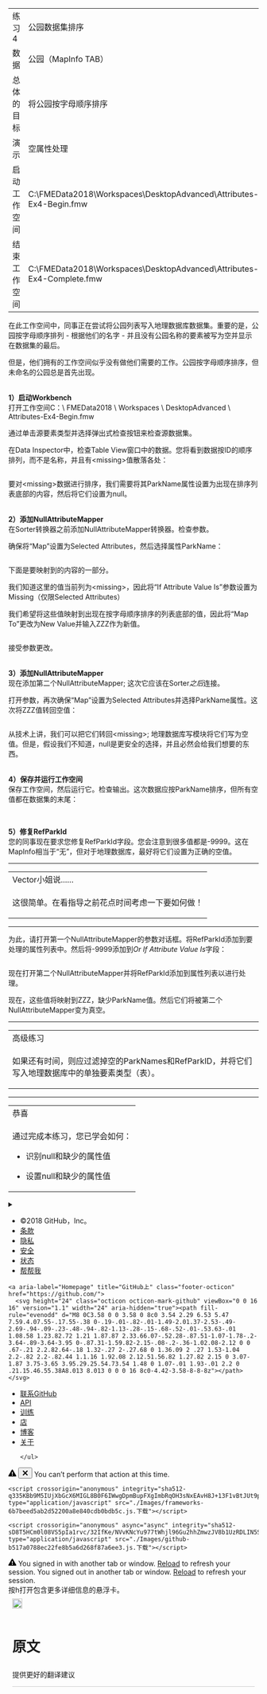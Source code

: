 
  <div id="readme" class="readme blob instapaper_body">
    <article class="markdown-body entry-content" itemprop="text">
<table>
<tbody><tr>
<td>
<i></i><font style="vertical-align: inherit;"><font style="vertical-align: inherit;">
练习4
</font></font></td>
<td><font style="vertical-align: inherit;"><font style="vertical-align: inherit;">
公园数据集排序
</font></font></td>
</tr>
<tr>
<td><font style="vertical-align: inherit;"><font style="vertical-align: inherit;">数据</font></font></td>
<td><font style="vertical-align: inherit;"><font style="vertical-align: inherit;">公园（MapInfo TAB）</font></font></td>
</tr>
<tr>
<td><font style="vertical-align: inherit;"><font style="vertical-align: inherit;">总体的目标</font></font></td>
<td><font style="vertical-align: inherit;"><font style="vertical-align: inherit;">将公园按字母顺序排序</font></font></td>
</tr>
<tr>
<td><font style="vertical-align: inherit;"><font style="vertical-align: inherit;">演示</font></font></td>
<td><font style="vertical-align: inherit;"><font style="vertical-align: inherit;">空属性处理</font></font></td>
</tr>
<tr>
<td><font style="vertical-align: inherit;"><font style="vertical-align: inherit;">启动工作空间</font></font></td>
<td><font style="vertical-align: inherit;"><font style="vertical-align: inherit;">C:\FMEData2018\Workspaces\DesktopAdvanced\Attributes-Ex4-Begin.fmw</font></font></td>
</tr>
<tr>
<td><font style="vertical-align: inherit;"><font style="vertical-align: inherit;">结束工作空间</font></font></td>
<td><font style="vertical-align: inherit;"><font style="vertical-align: inherit;">C:\FMEData2018\Workspaces\DesktopAdvanced\Attributes-Ex4-Complete.fmw</font></font></td>
</tr>
</tbody></table>
<p><font style="vertical-align: inherit;"><font style="vertical-align: inherit;">在此工作空间中，同事正在尝试将公园列表写入地理数据库数据集。</font><font style="vertical-align: inherit;">重要的是，公园按字母顺序排列 - 根据他们的名字 - 并且没有公园名称的要素被写为空并显示在数据集的最后。</font></font></p>
<p><font style="vertical-align: inherit;"><font style="vertical-align: inherit;">但是，他们拥有的工作空间似乎没有做他们需要的工作。</font><font style="vertical-align: inherit;">公园按字母顺序排序，但未命名的公园总是首先出现。</font></font></p>
<p><br><strong><font style="vertical-align: inherit;"><font style="vertical-align: inherit;">1）启动Workbench</font></font></strong>
<br><font style="vertical-align: inherit;"><font style="vertical-align: inherit;">打开工作空间C：\ FMEData2018 \ Workspaces \ DesktopAdvanced \ Attributes-Ex4-Begin.fmw</font></font></p>
<p><font style="vertical-align: inherit;"><font style="vertical-align: inherit;">通过单击源要素类型并选择弹出式检查按钮来检查源数据集。</font></font></p>
<p><font style="vertical-align: inherit;"><font style="vertical-align: inherit;">在Data Inspector中，检查Table View窗口中的数据。</font><font style="vertical-align: inherit;">您将看到数据按ID的顺序排列，而不是名称，并且有&lt;missing&gt;值散落各处：</font></font></p>
<p><a target="_blank" href="https://github.com/safesoftware/FMETraining/blob/Desktop-Advanced-2018/DesktopAdvanced1Attributes/Images/Img1.250.Ex4.InitialData.png"><img src="./Images/Img1.250.Ex4.InitialData.png" alt="" style="max-width:100%;"></a></p>
<p><font style="vertical-align: inherit;"><font style="vertical-align: inherit;">要对&lt;missing&gt;数据进行排序，我们需要将其ParkName属性设置为出现在排序列表底部的内容，然后将它们设置为null。</font></font></p>
<p><br><strong><font style="vertical-align: inherit;"><font style="vertical-align: inherit;">2）添加NullAttributeMapper</font></font></strong>
<br><font style="vertical-align: inherit;"><font style="vertical-align: inherit;">在Sorter转换器之前添加NullAttributeMapper<font style="vertical-align: inherit;">转换器。</font><font style="vertical-align: inherit;">检查参数。</font></font></p>
<p><font style="vertical-align: inherit;"><font style="vertical-align: inherit;">确保将“Map”设置为Selected Attributes，然后选择属性ParkName：</font></font></p>
<p><a target="_blank" href="https://github.com/safesoftware/FMETraining/blob/Desktop-Advanced-2018/DesktopAdvanced1Attributes/Images/Img1.251.Ex4.NullAttributeMapperParameters1.png"><img src="./Images/Img1.251.Ex4.NullAttributeMapperParameters1.png" alt="" style="max-width:100%;"></a></p>
<p><font style="vertical-align: inherit;"><font style="vertical-align: inherit;">下面是要映射到的内容的一部分。</font></font></p>
<p><font style="vertical-align: inherit;"><font style="vertical-align: inherit;">我们知道这里的值当前列为&lt;missing&gt;，因此将“If Attribute Value Is”参数设置为Missing（仅限Selected Attributes）</font></font></p>
<p><font style="vertical-align: inherit;"><font style="vertical-align: inherit;">我们希望将这些值映射到出现在按字母顺序排序的列表底部的值，因此将“Map To”更改为New Value并输入ZZZ作为新值。</font></font></p>
<p><a target="_blank" href="https://github.com/safesoftware/FMETraining/blob/Desktop-Advanced-2018/DesktopAdvanced1Attributes/Images/Img1.252.Ex4.NullAttributeMapperParameters2.png"><img src="./Images/Img1.252.Ex4.NullAttributeMapperParameters2.png" alt="" style="max-width:100%;"></a></p>
<p><font style="vertical-align: inherit;"><font style="vertical-align: inherit;">接受参数更改。</font></font></p>
<p><br><strong><font style="vertical-align: inherit;"><font style="vertical-align: inherit;">3）添加NullAttributeMapper</font></font></strong>
<br><font style="vertical-align: inherit;"><font style="vertical-align: inherit;">现在添加第二个NullAttributeMapper; </font><font style="vertical-align: inherit;">这次它应该</font><font style="vertical-align: inherit;">在Sorter</font></font><em><font style="vertical-align: inherit;"><font style="vertical-align: inherit;">之后</font></font></em><font style="vertical-align: inherit;"><font style="vertical-align: inherit;">连接</font><font style="vertical-align: inherit;">。</font></font></p>
<p><font style="vertical-align: inherit;"><font style="vertical-align: inherit;">打开参数，再次确保“Map”设置为Selected Attributes并选择ParkName属性。</font><font style="vertical-align: inherit;">这次将ZZZ值转回空值：</font></font></p>
<p><a target="_blank" href="https://github.com/safesoftware/FMETraining/blob/Desktop-Advanced-2018/DesktopAdvanced1Attributes/Images/Img1.253.Ex4.NullAttributeMapperParameters3.png"><img src="./Images/Img1.253.Ex4.NullAttributeMapperParameters3.png" alt="" style="max-width:100%;"></a></p>
<p><font style="vertical-align: inherit;"><font style="vertical-align: inherit;">从技术上讲，我们可以把它们转回&lt;missing&gt;; </font><font style="vertical-align: inherit;">地理数据库写模块将它们写为空值。</font><font style="vertical-align: inherit;">但是，假设我们不知道，null是更安全的选择，并且必然会给我们想要的东西。</font></font></p>
<p><br><strong><font style="vertical-align: inherit;"><font style="vertical-align: inherit;">4）保存并运行工作空间</font></font></strong>
<br><font style="vertical-align: inherit;"><font style="vertical-align: inherit;">保存工作空间，然后运行它。</font><font style="vertical-align: inherit;">检查输出。</font><font style="vertical-align: inherit;">这次数据应按ParkName排序，但所有空值都在数据集的末尾：</font></font></p>
<p><a target="_blank" href="https://github.com/safesoftware/FMETraining/blob/Desktop-Advanced-2018/DesktopAdvanced1Attributes/Images/Img1.254.Ex4.SortedOutputData.png"><img src="./Images/Img1.254.Ex4.SortedOutputData.png" alt="" style="max-width:100%;"></a></p>
<p><br><strong><font style="vertical-align: inherit;"><font style="vertical-align: inherit;">5）修复RefParkId</font></font></strong>
<br><font style="vertical-align: inherit;"><font style="vertical-align: inherit;">您的同事现在要求您修复RefParkId字段。</font><font style="vertical-align: inherit;">您会注意到很多值都是-9999。</font><font style="vertical-align: inherit;">这在MapInfo相当于“无”，但对于地理数据库，最好将它们设置为正确的空值。</font></font></p>
<hr>

<table>
<tbody><tr>
<td>
<i></i><font style="vertical-align: inherit;"><font style="vertical-align: inherit;">
Vector小姐说......
</font></font></td>
</tr>
<tr>
<td><font style="vertical-align: inherit;"><font style="vertical-align: inherit;">

这很简单。</font><font style="vertical-align: inherit;">在看指导之前花点时间考虑一下要如何做！

</font></font></td>
</tr>
</tbody></table>
<hr>
<p><font style="vertical-align: inherit;"><font style="vertical-align: inherit;">为此，请打开第一个NullAttributeMapper的参数对话框。</font><font style="vertical-align: inherit;">将RefParkId添加到要处理的属性列表中。</font><font style="vertical-align: inherit;">然后将-9999添加到</font></font><em><font style="vertical-align: inherit;"><font style="vertical-align: inherit;">Or If Attribute Value Is</font></font></em><font style="vertical-align: inherit;"><font style="vertical-align: inherit;">字段：</font></font></p>
<p><a target="_blank" href="https://github.com/safesoftware/FMETraining/blob/Desktop-Advanced-2018/DesktopAdvanced1Attributes/Images/Img1.255.Ex4.NullAttributeMapperParamsForID.png"><img src="./Images/Img1.255.Ex4.NullAttributeMapperParamsForID.png" alt="" style="max-width:100%;"></a></p>
<p><font style="vertical-align: inherit;"><font style="vertical-align: inherit;">现在打开第二个NullAttributeMapper并将RefParkId添加到属性列表以进行处理。</font></font></p>
<p><font style="vertical-align: inherit;"><font style="vertical-align: inherit;">现在，这些值将映射到ZZZ，缺少ParkName值。</font><font style="vertical-align: inherit;">然后它们将被第二个NullAttributeMapper变为真空。</font></font></p>
<hr>

<table>
<tbody><tr>
<td>
<i></i><font style="vertical-align: inherit;"><font style="vertical-align: inherit;">
高级练习
</font></font></td>
</tr>
<tr>
<td><font style="vertical-align: inherit;"><font style="vertical-align: inherit;">

如果还有时间，则应过滤掉空的ParkNames和RefParkID，并将它们写入地理数据库中的单独要素类型（表）。 

</font></font></td>
</tr>
</tbody></table>
<hr>
 
<table>
<tbody><tr>
<td>
<i></i><font style="vertical-align: inherit;"><font style="vertical-align: inherit;">
恭喜
</font></font></td>
</tr>
<tr>
<td><font style="vertical-align: inherit;"><font style="vertical-align: inherit;">

通过完成本练习，您已学会如何：
</font></font><ul><li><font style="vertical-align: inherit;"><font style="vertical-align: inherit;">识别null和缺少的属性值</font></font></li>
<li><font style="vertical-align: inherit;"><font style="vertical-align: inherit;">设置null和缺少的属性值</font></font></li></ul>

</td>
</tr>
</tbody></table>
</article>
  </div>

  </div>

  <details class="details-reset details-overlay details-overlay-dark">
    <summary data-hotkey="l" aria-label="Jump to line"></summary>
    <details-dialog class="Box Box--overlay d-flex flex-column anim-fade-in fast linejump" aria-label="Jump to line" role="dialog">
      <!-- '"` --><!-- </textarea></xmp> --><form class="js-jump-to-line-form Box-body d-flex" action="https://github.com/safesoftware/FMETraining/blob/Desktop-Advanced-2018/DesktopAdvanced1Attributes/1.Exercise4.md" accept-charset="UTF-8" method="get"><input name="utf8" type="hidden" value="✓">
        <input class="form-control flex-auto mr-3 linejump-input js-jump-to-line-field" type="text" placeholder="Jump to line…" aria-label="Jump to line" autofocus="">
        <button type="submit" class="btn" data-close-dialog="">Go</button>
</form>    </details-dialog>
  </details>


  </div>
  <div class="modal-backdrop js-touch-events"></div>
</div></div>
  </div>

  </div>

        
<div class="footer container-lg px-3" role="contentinfo">
  <div class="position-relative d-flex flex-justify-between pt-6 pb-2 mt-6 f6 text-gray border-top border-gray-light ">
    <ul class="list-style-none d-flex flex-wrap ">
      <li class="mr-3"><font style="vertical-align: inherit;"><font style="vertical-align: inherit;">©2018 </font></font><span title="来自unicorn-3107117951-l6wkh的0.33659s"><font style="vertical-align: inherit;"><font style="vertical-align: inherit;">GitHub</font></font></span><font style="vertical-align: inherit;"><font style="vertical-align: inherit;">，Inc。</font></font></li>
        <li class="mr-3"><a data-ga-click="Footer, go to terms, text:terms" href="https://github.com/site/terms"><font style="vertical-align: inherit;"><font style="vertical-align: inherit;">条款</font></font></a></li>
        <li class="mr-3"><a data-ga-click="Footer, go to privacy, text:privacy" href="https://github.com/site/privacy"><font style="vertical-align: inherit;"><font style="vertical-align: inherit;">隐私</font></font></a></li>
        <li class="mr-3"><a href="https://help.github.com/articles/github-security/" data-ga-click="Footer, go to security, text:security"><font style="vertical-align: inherit;"><font style="vertical-align: inherit;">安全</font></font></a></li>
        <li class="mr-3"><a href="https://status.github.com/" data-ga-click="Footer, go to status, text:status"><font style="vertical-align: inherit;"><font style="vertical-align: inherit;">状态</font></font></a></li>
        <li><a data-ga-click="Footer, go to help, text:help" href="https://help.github.com/"><font style="vertical-align: inherit;"><font style="vertical-align: inherit;">帮帮我</font></font></a></li>
    </ul>

    <a aria-label="Homepage" title="GitHub上" class="footer-octicon" href="https://github.com/">
      <svg height="24" class="octicon octicon-mark-github" viewBox="0 0 16 16" version="1.1" width="24" aria-hidden="true"><path fill-rule="evenodd" d="M8 0C3.58 0 0 3.58 0 8c0 3.54 2.29 6.53 5.47 7.59.4.07.55-.17.55-.38 0-.19-.01-.82-.01-1.49-2.01.37-2.53-.49-2.69-.94-.09-.23-.48-.94-.82-1.13-.28-.15-.68-.52-.01-.53.63-.01 1.08.58 1.23.82.72 1.21 1.87.87 2.33.66.07-.52.28-.87.51-1.07-1.78-.2-3.64-.89-3.64-3.95 0-.87.31-1.59.82-2.15-.08-.2-.36-1.02.08-2.12 0 0 .67-.21 2.2.82.64-.18 1.32-.27 2-.27.68 0 1.36.09 2 .27 1.53-1.04 2.2-.82 2.2-.82.44 1.1.16 1.92.08 2.12.51.56.82 1.27.82 2.15 0 3.07-1.87 3.75-3.65 3.95.29.25.54.73.54 1.48 0 1.07-.01 1.93-.01 2.2 0 .21.15.46.55.38A8.013 8.013 0 0 0 16 8c0-4.42-3.58-8-8-8z"></path></svg>
</a>
   <ul class="list-style-none d-flex flex-wrap ">
        <li class="mr-3"><a data-ga-click="Footer, go to contact, text:contact" href="https://github.com/contact"><font style="vertical-align: inherit;"><font style="vertical-align: inherit;">联系GitHub</font></font></a></li>
      <li class="mr-3"><a href="https://developer.github.com/" data-ga-click="Footer, go to api, text:api"><font style="vertical-align: inherit;"><font style="vertical-align: inherit;">API</font></font></a></li>
      <li class="mr-3"><a href="https://training.github.com/" data-ga-click="Footer, go to training, text:training"><font style="vertical-align: inherit;"><font style="vertical-align: inherit;">训练</font></font></a></li>
      <li class="mr-3"><a href="https://shop.github.com/" data-ga-click="Footer, go to shop, text:shop"><font style="vertical-align: inherit;"><font style="vertical-align: inherit;">店</font></font></a></li>
        <li class="mr-3"><a href="https://blog.github.com/" data-ga-click="Footer, go to blog, text:blog"><font style="vertical-align: inherit;"><font style="vertical-align: inherit;">博客</font></font></a></li>
        <li><a data-ga-click="Footer, go to about, text:about" href="https://github.com/about"><font style="vertical-align: inherit;"><font style="vertical-align: inherit;">关于</font></font></a></li>

    </ul>
  </div>
  <div class="d-flex flex-justify-center pb-6">
    <span class="f6 text-gray-light"></span>
  </div>
</div>



  <div id="ajax-error-message" class="ajax-error-message flash flash-error">
    <svg class="octicon octicon-alert" viewBox="0 0 16 16" version="1.1" width="16" height="16" aria-hidden="true"><path fill-rule="evenodd" d="M8.893 1.5c-.183-.31-.52-.5-.887-.5s-.703.19-.886.5L.138 13.499a.98.98 0 0 0 0 1.001c.193.31.53.501.886.501h13.964c.367 0 .704-.19.877-.5a1.03 1.03 0 0 0 .01-1.002L8.893 1.5zm.133 11.497H6.987v-2.003h2.039v2.003zm0-3.004H6.987V5.987h2.039v4.006z"></path></svg>
    <button type="button" class="flash-close js-ajax-error-dismiss" aria-label="Dismiss error">
      <svg class="octicon octicon-x" viewBox="0 0 12 16" version="1.1" width="12" height="16" aria-hidden="true"><path fill-rule="evenodd" d="M7.48 8l3.75 3.75-1.48 1.48L6 9.48l-3.75 3.75-1.48-1.48L4.52 8 .77 4.25l1.48-1.48L6 6.52l3.75-3.75 1.48 1.48L7.48 8z"></path></svg>
    </button>
    You can’t perform that action at this time.
  </div>


    
    <script crossorigin="anonymous" integrity="sha512-q335KBb9M5IUjXbGcX6MIGL8B0F6IWwgDpmBupFXgImbRqOH3sNxEAvH8J+13F1vBtJUt9pAG9Y1Qm1XZhpKcg==" type="application/javascript" src="./Images/frameworks-6b7beed5ab2d52200a8e840cdb0bdb5c.js.下载"></script>
    
    <script crossorigin="anonymous" async="async" integrity="sha512-sD8T5HCm0l08VS5pIa1rvc/32IfKe/NVvKNcYu977tWhjl96Gu2hhZmwzJV8b1UzRDLIN5SV+vjPnGqvtfx2Dw==" type="application/javascript" src="./Images/github-b517a0788ec22fe8b5a6d268f87a6ee3.js.下载"></script>
    
    
    
  <div class="js-stale-session-flash stale-session-flash flash flash-warn flash-banner d-none">
    <svg class="octicon octicon-alert" viewBox="0 0 16 16" version="1.1" width="16" height="16" aria-hidden="true"><path fill-rule="evenodd" d="M8.893 1.5c-.183-.31-.52-.5-.887-.5s-.703.19-.886.5L.138 13.499a.98.98 0 0 0 0 1.001c.193.31.53.501.886.501h13.964c.367 0 .704-.19.877-.5a1.03 1.03 0 0 0 .01-1.002L8.893 1.5zm.133 11.497H6.987v-2.003h2.039v2.003zm0-3.004H6.987V5.987h2.039v4.006z"></path></svg>
    <span class="signed-in-tab-flash">You signed in with another tab or window. <a href="https://github.com/safesoftware/FMETraining/blob/Desktop-Advanced-2018/DesktopAdvanced1Attributes/1.Exercise4.md">Reload</a> to refresh your session.</span>
    <span class="signed-out-tab-flash">You signed out in another tab or window. <a href="https://github.com/safesoftware/FMETraining/blob/Desktop-Advanced-2018/DesktopAdvanced1Attributes/1.Exercise4.md">Reload</a> to refresh your session.</span>
  </div>
  <div class="facebox" id="facebox" style="display:none;">
  <div class="facebox-popup">
    <div class="facebox-content" role="dialog" aria-labelledby="facebox-header" aria-describedby="facebox-description">
    </div>
    <button type="button" class="facebox-close js-facebox-close" aria-label="Close modal">
      <svg class="octicon octicon-x" viewBox="0 0 12 16" version="1.1" width="12" height="16" aria-hidden="true"><path fill-rule="evenodd" d="M7.48 8l3.75 3.75-1.48 1.48L6 9.48l-3.75 3.75-1.48-1.48L4.52 8 .77 4.25l1.48-1.48L6 6.52l3.75-3.75 1.48 1.48L7.48 8z"></path></svg>
    </button>
  </div>
</div>

  <div class="Popover js-hovercard-content position-absolute" style="display: none; outline: none;" tabindex="0">
  <div class="Popover-message Popover-message--bottom-left Popover-message--large Box box-shadow-large" style="width:360px;"></div>
</div>

<div id="hovercard-aria-description" class="sr-only"><font style="vertical-align: inherit;"><font style="vertical-align: inherit;">
  按h打开包含更多详细信息的悬浮卡。
</font></font></div><div id="goog-gt-tt" class="skiptranslate" dir="ltr"><div style="padding: 8px;"><div><div class="logo"><img src="./Images/translate_24dp.png" width="20" height="20" alt="Google 翻译"></div></div></div><div class="top" style="padding: 8px; float: left; width: 100%;"><h1 class="title gray">原文</h1></div><div class="middle" style="padding: 8px;"><div class="original-text"></div></div><div class="bottom" style="padding: 8px;"><div class="activity-links"><span class="activity-link">提供更好的翻译建议</span><span class="activity-link"></span></div><div class="started-activity-container"><hr style="color: #CCC; background-color: #CCC; height: 1px; border: none;"><div class="activity-root"></div></div></div><div class="status-message" style="display: none;"></div></div>


  


<div class="goog-te-spinner-pos"><div class="goog-te-spinner-animation"><svg xmlns="http://www.w3.org/2000/svg" class="goog-te-spinner" width="96px" height="96px" viewBox="0 0 66 66"><circle class="goog-te-spinner-path" fill="none" stroke-width="6" stroke-linecap="round" cx="33" cy="33" r="30"></circle></svg></div></div></body></html>